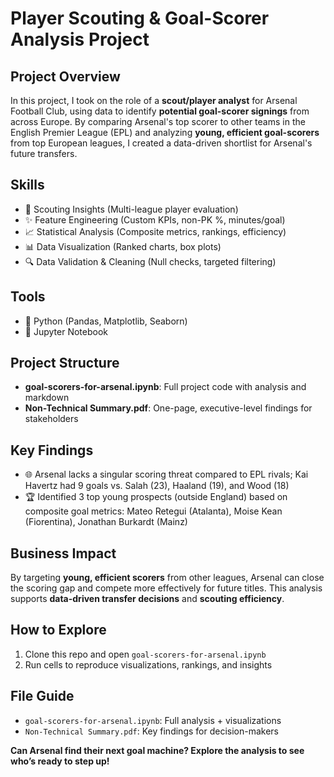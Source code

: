 # Player Scouting & Goal-Scorer Analysis Project

## Project Overview

In this project, I took on the role of a **scout/player analyst** for Arsenal Football Club, using data to identify **potential goal-scorer signings** from across Europe. By comparing Arsenal's top scorer to other teams in the English Premier League (EPL) and analyzing **young, efficient goal-scorers** from top European leagues, I created a data-driven shortlist for Arsenal's future transfers.

## Skills

- 🔬 Scouting Insights (Multi-league player evaluation)
- ✨ Feature Engineering (Custom KPIs, non-PK %, minutes/goal)
- 📈 Statistical Analysis (Composite metrics, rankings, efficiency)
- 📊 Data Visualization (Ranked charts, box plots)
- 🔍 Data Validation & Cleaning (Null checks, targeted filtering)

## Tools

- 🐍 Python (Pandas, Matplotlib, Seaborn)
- 📓 Jupyter Notebook

## Project Structure

- **goal-scorers-for-arsenal.ipynb**: Full project code with analysis and markdown
- **Non-Technical Summary.pdf**: One-page, executive-level findings for stakeholders

## Key Findings

- 🌐 Arsenal lacks a singular scoring threat compared to EPL rivals; Kai Havertz had 9 goals vs. Salah (23), Haaland (19), and Wood (18)
- 🏆 Identified 3 top young prospects (outside England) based on composite goal metrics: Mateo Retegui (Atalanta), Moise Kean (Fiorentina), Jonathan Burkardt (Mainz)

## Business Impact

By targeting **young, efficient scorers** from other leagues, Arsenal can close the scoring gap and compete more effectively for future titles. This analysis supports **data-driven transfer decisions** and **scouting efficiency**.

## How to Explore

1. Clone this repo and open `goal-scorers-for-arsenal.ipynb`
2. Run cells to reproduce visualizations, rankings, and insights

## File Guide

- `goal-scorers-for-arsenal.ipynb`: Full analysis + visualizations
- `Non-Technical Summary.pdf`: Key findings for decision-makers

**Can Arsenal find their next goal machine? Explore the analysis to see who’s ready to step up!**

